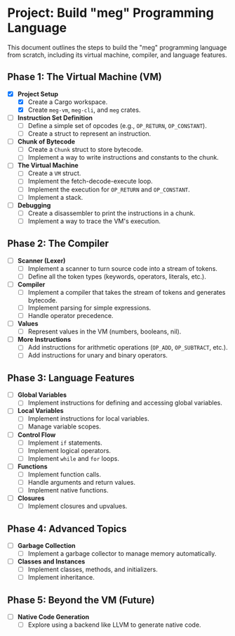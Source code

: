 # Project: Build "meg" Programming Language

This document outlines the steps to build the "meg" programming language from scratch, including its virtual machine, compiler, and language features.

## Phase 1: The Virtual Machine (VM)

- [x] **Project Setup**
    - [x] Create a Cargo workspace.
    - [x] Create `meg-vm`, `meg-cli`, and `meg` crates.
- [ ] **Instruction Set Definition**
    - [ ] Define a simple set of opcodes (e.g., `OP_RETURN`, `OP_CONSTANT`).
    - [ ] Create a struct to represent an instruction.
- [ ] **Chunk of Bytecode**
    - [ ] Create a `Chunk` struct to store bytecode.
    - [ ] Implement a way to write instructions and constants to the chunk.
- [ ] **The Virtual Machine**
    - [ ] Create a `VM` struct.
    - [ ] Implement the fetch-decode-execute loop.
    - [ ] Implement the execution for `OP_RETURN` and `OP_CONSTANT`.
    - [ ] Implement a stack.
- [ ] **Debugging**
    - [ ] Create a disassembler to print the instructions in a chunk.
    - [ ] Implement a way to trace the VM's execution.

## Phase 2: The Compiler

- [ ] **Scanner (Lexer)**
    - [ ] Implement a scanner to turn source code into a stream of tokens.
    - [ ] Define all the token types (keywords, operators, literals, etc.).
- [ ] **Compiler**
    - [ ] Implement a compiler that takes the stream of tokens and generates bytecode.
    - [ ] Implement parsing for simple expressions.
    - [ ] Handle operator precedence.
- [ ] **Values**
    - [ ] Represent values in the VM (numbers, booleans, nil).
- [ ] **More Instructions**
    - [ ] Add instructions for arithmetic operations (`OP_ADD`, `OP_SUBTRACT`, etc.).
    - [ ] Add instructions for unary and binary operators.

## Phase 3: Language Features

- [ ] **Global Variables**
    - [ ] Implement instructions for defining and accessing global variables.
- [ ] **Local Variables**
    - [ ] Implement instructions for local variables.
    - [ ] Manage variable scopes.
- [ ] **Control Flow**
    - [ ] Implement `if` statements.
    - [ ] Implement logical operators.
    - [ ] Implement `while` and `for` loops.
- [ ] **Functions**
    - [ ] Implement function calls.
    - [ ] Handle arguments and return values.
    - [ ] Implement native functions.
- [ ] **Closures**
    - [ ] Implement closures and upvalues.

## Phase 4: Advanced Topics

- [ ] **Garbage Collection**
    - [ ] Implement a garbage collector to manage memory automatically.
- [ ] **Classes and Instances**
    - [ ] Implement classes, methods, and initializers.
    - [ ] Implement inheritance.

## Phase 5: Beyond the VM (Future)

- [ ] **Native Code Generation**
    - [ ] Explore using a backend like LLVM to generate native code.
